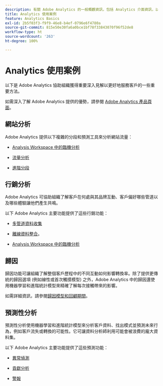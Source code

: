 ```yaml
---
description: 有關 Adobe Analytics 的一般概觀資訊，包括 Analytics 介面資訊，以及管理員、分析師、使用者和開發人員快速入門資訊。
title: Analytics 使用案例
feature: Analytics Basics
exl-id: 2b5f03f3-f9f9-46e8-b4ef-0796e6f4780a
source-git-commit: 815e50e30fa6a0bce1bf78f33843070f96f52de8
workflow-type: ht
source-wordcount: '263'
ht-degree: 100%

---
```


# Analytics 使用案例

以下是 Adobe Analytics 協助組織獲得重要深入見解以更好地服務客戶的一些重要方法。

如需深入了解 Adobe Analytics 提供的優勢，請參閱 [Adobe Analytics 產品頁面](https://business.adobe.com/products/analytics/adobe-analytics.html)。

## 網站分析

Adobe Analytics 提供以下複雜的分段和預測工具來分析網站流量：

* [Analysis Workspace 中的臨機分析](/help/analyze/analysis-workspace/home.md)

* [流量分析](/help/analyze/analysis-workspace/visualizations/c-flow/flow.md)

* [進階分段](https://experienceleague.adobe.com/docs/analytics/components/segmentation/seg-home.html)


## 行銷分析

Adobe Analytics 可協助組織了解客戶在何處與其品牌互動、客戶偏好哪些管道以及哪些體驗讓他們產生共鳴。

以下 Adobe Analytics 主要功能提供了這些行銷功能：

* [多管道資料收集](https://experienceleague.adobe.com/docs/analytics/analyze/reports-analytics/reporting-interface/overview-data-collection.html?lang=zh-Hant)

* [離線資料整合](https://experienceleague.adobe.com/docs/analytics/import/data-sources/overview.html)。

* [Analysis Workspace 中的臨機分析](/help/analyze/analysis-workspace/home.md)

## 歸因

歸因功能可讓組織了解整個客戶歷程中的不同互動如何影響轉換率。除了提供更傳統的歸因選項 (例如線性或首次觸摸模型) 之外，Adobe Analytics 中的歸因還使用機器學習和進階統計模型來精確了解每次接觸帶來的影響。

如需詳細資訊，請參閱[歸因模型和回顧期間](/help/analyze/analysis-workspace/attribution/models.md)。

## 預測性分析

預測性分析使用機器學習和進階統計模型來分析客戶資料、找出模式並預測未來行為，例如客戶流失或轉換的可能性。它可讓資料分析師利用可能會被浪費的龐大資料集。

以下 Adobe Analytics 主要功能提供了這些預測功能：

* [異常偵測](/help/analyze/analysis-workspace/c-anomaly-detection/anomaly-detection.md)

* [貢獻分析](/help/analyze/analysis-workspace/c-anomaly-detection/run-contribution-analysis.md)

* [警報](/help/components/c-alerts/intellligent-alerts.md)

